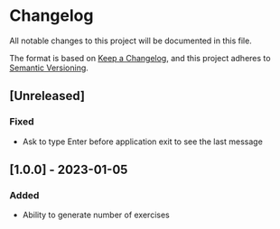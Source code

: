 # Changelog

All notable changes to this project will be documented in this file.

The format is based on [Keep a Changelog](https://keepachangelog.com/en/1.0.0/),
and this project adheres to [Semantic Versioning](https://semver.org/spec/v2.0.0.html).

## [Unreleased]

### Fixed

- Ask to type Enter before application exit to see the last message

## [1.0.0] - 2023-01-05

### Added

- Ability to generate number of exercises
